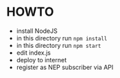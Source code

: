 # HOWTO
- install NodeJS
- in this directory run `npm install`
- in this directory run `npm start`
- edit index.js
- deploy to internet
- register as NEP subscriber via API